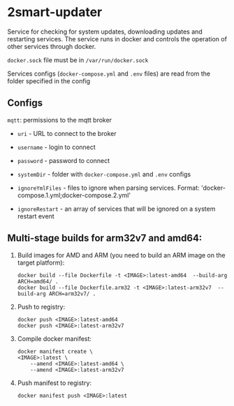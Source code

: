 # 2smart-updater

Service for checking for system updates, downloading updates and restarting services.
The service runs in docker and controls the operation of other services through docker.

`docker.sock` file must be in `/var/run/docker.sock`

Services configs (`docker-compose.yml` and `.env` files) are read from the folder specified in the config

## Configs
`mqtt`: permissions to the mqtt broker

* `uri` - URL to connect to the broker
* `username` - login to connect
* `password` - password to connect

* `systemDir` - folder with `docker-compose.yml` and `.env` configs
* `ignoreYmlFiles` - files to ignore when parsing services. Format: 'docker-compose.1.yml;docker-compose.2.yml'
* `ignoreRestart` - an array of services that will be ignored on a system restart event

## Multi-stage builds for arm32v7 and amd64:

1. Build images for AMD and ARM (you need to build an ARM image on the target platform):

    ```
    docker build --file Dockerfile -t <IMAGE>:latest-amd64  --build-arg ARCH=amd64/ .
    docker build --file Dockerfile.arm32 -t <IMAGE>:latest-arm32v7  --build-arg ARCH=arm32v7/ .
    ```

2. Push to registry:

    ```
    docker push <IMAGE>:latest-amd64
    docker push <IMAGE>:latest-arm32v7
    ```

3. Compile docker manifest:

    ```
    docker manifest create \
    <IMAGE>:latest \
        --amend <IMAGE>:latest-amd64 \
        --amend <IMAGE>:latest-arm32v7
    ```

4. Push manifest to registry:

    ```
    docker manifest push <IMAGE>:latest
    ```
